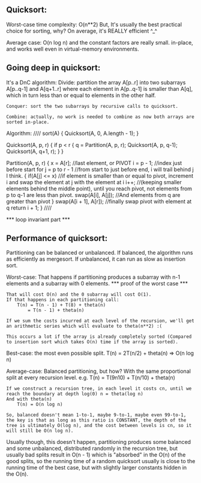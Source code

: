 Quicksort:
----------
Worst-case time complexity: O(n**2)
But,
It's usually the best practical choice for sorting, why?
	On average, it's REALLY efficient ^_^
	
Average case: O(n log n) and the constant factors are really small.
in-place, and works well even in virtual-memory environments.

Going deep in quicksort:
------------------------
It's a DnC algorithm:
	Divide: partition the array A[p..r] into two subarrays A[p..q-1] and A[q+1..r] where each element in A[p..q-1] is smaller than A[q], which in turn less than or equal to elements in the other half.
	
	Conquer: sort the two subarrays by recursive calls to quicksort.
	
	Combine: actually, no work is needed to combine as now both arrays are sorted in-place.
	
Algorithm:
////
sort(A)
{
	Quicksort(A, 0, A.length - 1);
}

Quicksort(A, p, r)
{
	if p < r
	{
		q = Partition(A, p, r);
		Quicksort(A, p, q-1);
		Quicksort(A, q+1, r);
	}
}

Partition(A, p, r)
{
	x = A[r]; //last element, or PIVOT
	i = p - 1; //index just before start
	for j = p to r - 1 //from start to just before end, i will trail behind j I think.
	{
		if(A[j] <= x) 	//if element is smaller than or equal to pivot, increment i and swap the element at j with the element at i 
			i++;		//(keeping smaller elements behind the middle point), until you reach pivot, not elements from p to q-1 are less than pivot.
			swap(A[i], A[j]);	//And elements from q are greater than pivot
	}
	swap(A[i + 1], A[r]); //finally swap pivot with element at q
	return i + 1;
}
////

*** loop invariant part ***

Performance of quicksort:
-------------------------
Partitioning can be balanced or unbalanced.
If balanced, the algorithm runs as efficiently as mergesort.
If unbalanced, it can run as slow as insertion sort.

Worst-case: That happens if partitioning produces a subarray with n-1 elements and a subarray with 0 elements.
	*** proof of the worst case ***
	
	That will cost O(n) and the 0 subarray will cost O(1).
	If that happens in each partitioning call:
		T(n) = T(n - 1) + T(8) + theta(n)
			= T(n - 1) + theta(n)
			
	If we sum the costs incurred at each level of the recursion, we'll get an arithmetic series which will evaluate to theta(n**2) :(
	
	This occurs a lot if the array is already completely sorted (Compared to insertion sort which takes O(n) time if the array is sorted).

Best-case: the most even possible split.
	T(n) = 2T(n/2) + theta(n)
		 => O(n log n)
		 
Average-case: Balanced partitioning, but how?
	With the same proportional split at every recursion level.
	e.g. 
		T(n) = T(9n10) + T(n/10) + theta(n)
	
	If we construct a recursion tree, in each level it costs cn, until we reach the boundary at depth log(0) n = theta(log n)
	And with theta(n)
		T(n) = O(n log n)
		
	So, balanced doesn't mean 1-to-1, maybe 9-to-1, maybe even 99-to-1, the key is that as long as this ratio is CONSTANT, the depth of the tree is ultimately O(log n), and the cost between levels is cn, so it will still be O(n log n).
	
Usually though, this doesn't happen, partitioning produces some balanced and some unbalanced, distributed randomly in the recursion tree, but usually bad splits result in O(n - 1) which is "absorbed" in the O(n) of the good splits, so the running time of a random quicksort usually is close to the running time of the best case, but with slightly larger constants hidden in the O(n).

